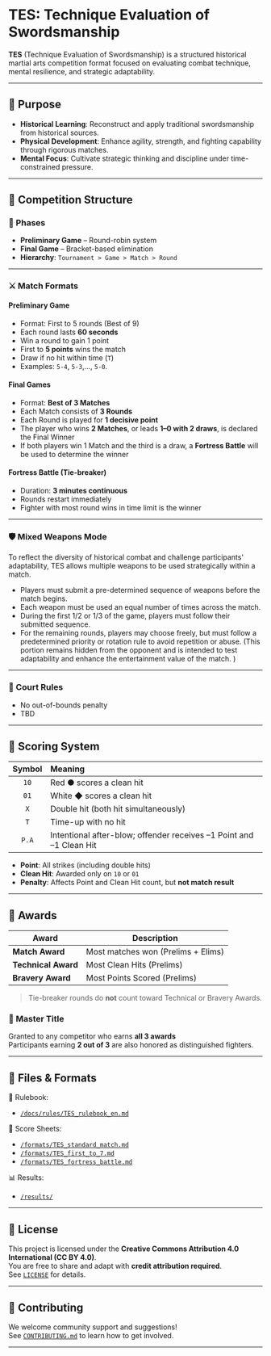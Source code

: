 # TES: Technique Evaluation of Swordsmanship

**TES** (Technique Evaluation of Swordsmanship) is a structured historical martial arts competition format focused on evaluating combat technique, mental resilience, and strategic adaptability.

---

## 📜 Purpose

- **Historical Learning**: Reconstruct and apply traditional swordsmanship from historical sources.
- **Physical Development**: Enhance agility, strength, and fighting capability through rigorous matches.
- **Mental Focus**: Cultivate strategic thinking and discipline under time-constrained pressure.

---

## 🏩️ Competition Structure

### 🎯 Phases

- **Preliminary Game** – Round-robin system  
- **Final Game** – Bracket-based elimination  
- **Hierarchy**: `Tournament > Game > Match > Round`

---

### ⚔️ Match Formats

#### Preliminary Game

- Format: First to 5 rounds (Best of 9)
- Each round lasts **60 seconds**
- Win a round to gain 1 point
- First to **5 points** wins the match
- Draw if no hit within time (`T`)
- Examples: `5-4`, `5-3`,..., `5-0`. 

#### Final Games

- Format: **Best of 3 Matches**
- Each Match consists of **3 Rounds**
- Each Round is played for **1 decisive point** 
- The player who wins **2 Matches**, or leads **1–0 with 2 draws**, is declared the Final Winner
- If both players win 1 Match and the third is a draw, a **Fortress Battle** will be used to determine the winner

#### Fortress Battle (Tie-breaker)

- Duration: **3 minutes continuous**
- Rounds restart immediately
- Fighter with most round wins in time limit is the winner

---

### 🛡️ Mixed Weapons Mode
To reflect the diversity of historical combat and challenge participants' adaptability, TES allows multiple weapons to be used strategically within a match.

- Players must submit a pre-determined sequence of weapons before the match begins.
- Each weapon must be used an equal number of times across the match.
- During the first 1/2 or 1/3 of the game, players must follow their submitted sequence.
- For the remaining rounds, players may choose freely, but must follow a predetermined priority or rotation rule to avoid repetition or abuse.
(This portion remains hidden from the opponent and is intended to test adaptability and enhance the entertainment value of the match.
)
---

### 🧽 Court Rules

- No out-of-bounds penalty
- TBD
---

## 🧾 Scoring System

| Symbol | Meaning |
|:------:|:--------|
| `10`   | Red ● scores a clean hit |
| `01`   | White ◆ scores a clean hit |
| `X`    | Double hit (both hit simultaneously) |
| `T`    | Time-up with no hit |
| `P.A`  | Intentional after-blow; offender receives –1 Point and –1 Clean Hit |

- **Point**: All strikes (including double hits)
- **Clean Hit**: Awarded only on `10` or `01`
- **Penalty**: Affects Point and Clean Hit count, but **not match result**

---

## 🏅 Awards

| Award            | Description |
|------------------|-------------|
| **Match Award**  | Most matches won (Prelims + Elims) |
| **Technical Award** | Most Clean Hits (Prelims) |
| **Bravery Award**   | Most Points Scored (Prelims) |

> Tie-breaker rounds do **not** count toward Technical or Bravery Awards.

### 👑 Master Title

Granted to any competitor who earns **all 3 awards**  
Participants earning **2 out of 3** are also honored as distinguished fighters.

---

## 📂 Files & Formats

📄 Rulebook:  
- [`/docs/rules/TES_rulebook_en.md`](docs/rules/TES_rulebook_en.md)

📄 Score Sheets:  
- [`/formats/TES_standard_match.md`](formats/TES_standard_match.md)  
- [`/formats/TES_first_to_7.md`](formats/TES_first_to_7.md)  
- [`/formats/TES_fortress_battle.md`](formats/TES_fortress_battle.md)

📊 Results:  
- [`/results/`](results/)

---

## 🪪 License

This project is licensed under the **Creative Commons Attribution 4.0 International (CC BY 4.0)**.  
You are free to share and adapt with **credit attribution required**.  
See [`LICENSE`](LICENSE) for details.

---

## 🤝 Contributing

We welcome community support and suggestions!  
See [`CONTRIBUTING.md`](CONTRIBUTING.md) to learn how to get involved.

---

